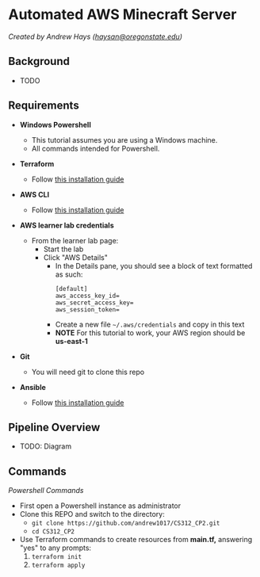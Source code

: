 # Automated AWS Minecraft Server

*Created by Andrew Hays ([haysan@oregonstate.edu](mailto:haysan@oregonstate.edu))*

## Background

- TODO

## Requirements

- **Windows Powershell**
  - This tutorial assumes you are using a Windows machine.
  - All commands intended for Powershell.
  
- **Terraform**
  - Follow [this installation guide](https://developer.hashicorp.com/terraform/tutorials/aws-get-started/install-cli)

- **AWS CLI**
  - Follow [this installation guide](https://developer.hashicorp.com/terraform/tutorials/aws-get-started/install-cli)

- **AWS learner lab credentials**
  - From the learner lab page:
    - Start the lab
    - Click "AWS Details" 
      - In the Details pane, you should see a block of text formatted as such:
        ```
        [default]
        aws_access_key_id=
        aws_secret_access_key=
        aws_session_token=
        ```
      -  Create a new file ```~/.aws/credentials``` and copy in this text
      -  **NOTE** For this tutorial to work, your AWS region should be **us-east-1**
 
- **Git**
  - You will need git to clone this repo

- **Ansible**
  - Follow [this installation guide](https://docs.ansible.com/ansible/latest/installation_guide/intro_installation.html#windows)

## Pipeline Overview

- TODO: Diagram

## Commands

*Powershell Commands*

- First open a Powershell instance as administrator
- Clone this REPO and switch to the directory:
  - ```git clone https://github.com/andrew1017/CS312_CP2.git```
  - ```cd CS312_CP2```
- Use Terraform commands to create resources from **main.tf,** answering "yes" to any prompts:
  1. ```terraform init```
  2. ```terraform apply```
  

    
 


